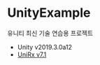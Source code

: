 # UnityExample
 유니티 최신 기술 연습용 프로젝트

- Unity v2019.3.0a12
- [UniRx v7.1](https://github.com/neuecc/UniRx)